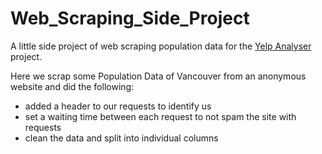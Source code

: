 # Web_Scraping_Side_Project
A little side project of web scraping population data for the [Yelp Analyser](https://github.com/BadeJoey/Yelp_Analyser) project.

Here we scrap some Population Data of Vancouver from an anonymous website and did the following:
- added a header to our requests to identify us
- set a waiting time between each request to not spam the site with requests
- clean the data and split into individual columns
